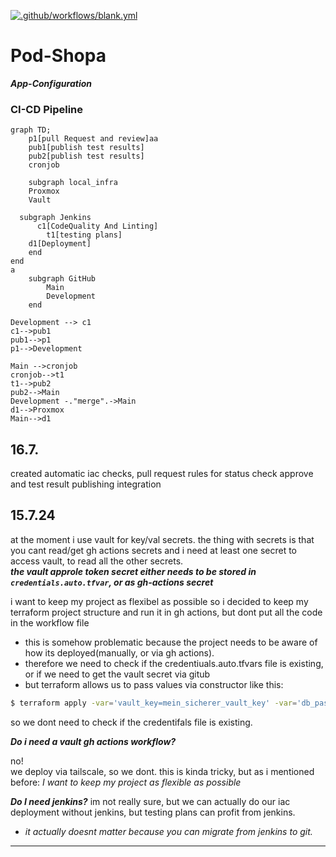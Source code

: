 [![.github/workflows/blank.yml](https://github.com/ji-podhead/Pod-Shop-App-Configs/actions/workflows/blank.yml/badge.svg)](https://github.com/ji-podhead/Pod-Shop-App-Configs/actions/workflows/blank.yml)

# Pod-Shopa
 ***App-Configuration***

### CI-CD Pipeline
```mermaid
graph TD;
    p1[pull Request and review]aa
    pub1[publish test results]
    pub2[publish test results]
    cronjob

    subgraph local_infra
    Proxmox
    Vault

  subgraph Jenkins
      c1[CodeQuality And Linting]
        t1[testing plans]
	d1[Deployment]
    end
end     
a
    subgraph GitHub 
        Main 
        Development 
    end

Development --> c1
c1-->pub1
pub1-->p1
p1-->Development

Main -->cronjob
cronjob-->t1
t1-->pub2
pub2-->Main
Development -."merge".->Main
d1-->Proxmox
Main-->d1
```

## 16.7.
created automatic iac checks, pull request rules for status check approve and test result publishing integration

## 15.7.24

at the moment i use vault for key/val secrets. the thing with secrets is that you cant read/get gh actions secrets and i need at least one secret to access vault, to read all the other secrets. 
<br>
     ***the vault approle token secret either needs to be stored in `credentials.auto.tfvar`, or as gh-actions secret***

i want to keep my project as flexibel as possible so i decided to keep my terraform project structure and run it in gh actions, but dont put all the code in the workflow file

- this is somehow problematic because the project needs to be aware of how its deployed(manually, or via gh actions).
- therefore we need to check if the credentiuals.auto.tfvars file is existing, or if we need to get the vault secret via gitub 
- but terraform allows us to pass values via constructor like this:
```bash
$ terraform apply -var='vault_key=mein_sicherer_vault_key' -var='db_password=sicheres_passwort'
```
so we dont need to check if the credentifals file is existing.

***Do i need a vault gh actions workflow?***

no!<br>
we deploy via tailscale, so we dont. this is kinda tricky, but as i mentioned before: 
*I want to keep my project as flexible as possible*

***Do I need jenkins?***
im not really sure, but we can actually do our iac deployment without jenkins, but testing plans can profit from jenkins.
- *it actually doesnt matter because you can migrate from jenkins to git.*

 ---
